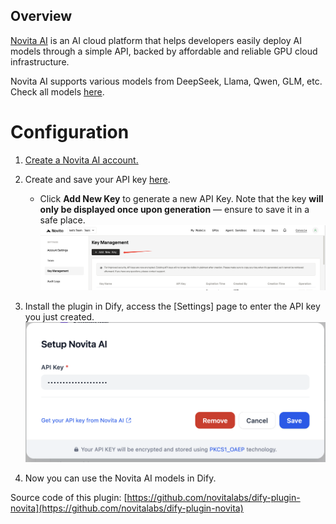 ## Overview

[Novita AI](https://novita.ai/) is an AI cloud platform that helps developers easily deploy AI models through a simple API, backed by affordable and reliable GPU cloud infrastructure.

Novita AI supports various models from DeepSeek, Llama, Qwen, GLM, etc. Check all models [here](https://novita.ai/models/llm).

# Configuration

1. [Create a Novita AI account.](https://novita.ai/user/login)
2. Create and save your API key [here](https://novita.ai/settings/key-management).
   - Click **Add New Key** to generate a new API Key. Note that the key **will only be displayed once upon generation** — ensure to save it in a safe place.
     ![](_assets/novita-02.png)

3. Install the plugin in Dify, access the [Settings] page to enter the API key you just created. 
![](_assets/novita-01.png)

4. Now you can use the Novita AI models in Dify.


Source code of this plugin: [https://github.com/novitalabs/dify-plugin-novita](https://github.com/novitalabs/dify-plugin-novita)
